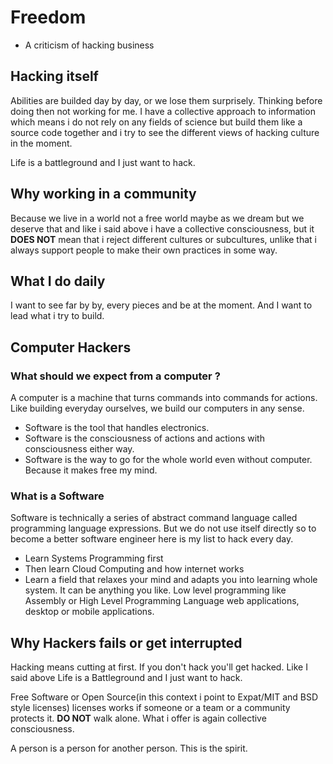 # Freedom 

* A criticism of hacking business

## Hacking itself

Abilities are builded day by day, or we lose them surprisely. Thinking before doing then not working for me. I have a collective approach to information which means i do not rely on any fields of science but build them like a source code together and i try to see the different views of hacking culture in the moment.

Life is a battleground and I just want to hack.

## Why working in a community

Because we live in a world not a free world maybe as we dream but we deserve that and like i said above i have a collective consciousness, but it **DOES NOT** mean that i reject different cultures or subcultures, unlike that i always support people to make their own practices in some way.

## What I do daily

I want to see far by by, every pieces and be at the moment. And I want to lead what i try to build.

## Computer Hackers

### What should we expect from a computer ?

A computer is a machine that turns commands into commands for actions. Like building everyday ourselves, we build our computers in any sense.

* Software is the tool that handles electronics.
* Software is the consciousness of actions and actions with consciousness either way.
* Software is the way to go for the whole world even without computer. Because it makes free my mind.

### What is a Software

Software is technically a series of abstract command language called programming language expressions. But we do not use itself directly so to become a better software engineer here is my list to hack every day.

* Learn Systems Programming first
* Then learn Cloud Computing and how internet works
* Learn a field that relaxes your mind and adapts you into learning whole system. It can be anything you like. Low level programming like Assembly or High Level Programming Language web applications, desktop or mobile applications.

## Why Hackers fails or get interrupted

Hacking means cutting at first. If you don't hack you'll get hacked. Like I said above Life is a Battleground and I just want to hack.

Free Software or Open Source(in this context i point to Expat/MIT and BSD style licenses) licenses works if someone or a team or a community protects it. **DO NOT** walk alone. What i offer is again collective consciousness.

A person is a person for another person. This is the spirit.
